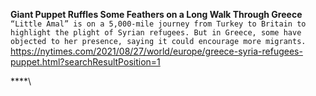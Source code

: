 **Giant Puppet Ruffles Some Feathers on a Long Walk Through Greece**\
`“Little Amal” is on a 5,000-mile journey from Turkey to Britain to highlight the plight of Syrian refugees. But in Greece, some have objected to her presence, saying it could encourage more migrants.`\
https://nytimes.com/2021/08/27/world/europe/greece-syria-refugees-puppet.html?searchResultPosition=1

****\
